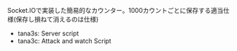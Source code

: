 Socket.IOで実装した簡易的なカウンター。1000カウントごとに保存する適当仕様(保存し損ねて消えるのは仕様)

- tana3s: Server script  
- tana3c: Attack and watch Script

